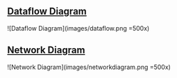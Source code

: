 ## <u>Dataflow Diagram</u>

![Dataflow Diagram](images/dataflow.png =500x)

## <u>Network Diagram</u>

![Network Diagram](images/networkdiagram.png =500x)
